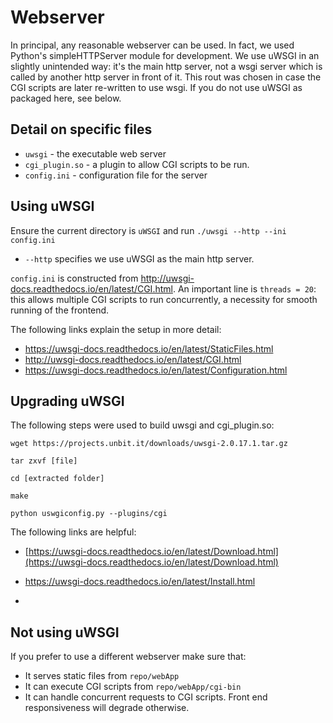 # Webserver

In principal, any reasonable webserver can be used.  In fact, we used Python's simpleHTTPServer module for development.  We use uWSGI in an slightly unintended way: it's the main http server, not a wsgi server which is called by another http server in front of it.  This rout was chosen in case the CGI scripts are later re-written to use wsgi.  If you do not use uWSGI as packaged here, see below.

## Detail on specific files

* `uwsgi` - the executable web server
* `cgi_plugin.so` - a plugin to allow CGI scripts to be run.
* `config.ini` - configuration file for the server

## Using uWSGI

Ensure the current directory is `uWSGI` and run `./uwsgi --http --ini config.ini`

* `--http` specifies we use uWSGI as the main http server.

`config.ini` is constructed from <http://uwsgi-docs.readthedocs.io/en/latest/CGI.html>.  An important line is `threads = 20`: this allows multiple CGI scripts to run concurrently, a necessity for smooth running of the frontend.

The following links explain the setup in more detail:

* <https://uwsgi-docs.readthedocs.io/en/latest/StaticFiles.html>
* <http://uwsgi-docs.readthedocs.io/en/latest/CGI.html>
* <https://uwsgi-docs.readthedocs.io/en/latest/Configuration.html>

## Upgrading uWSGI

The following steps were used to build uwsgi and cgi_plugin.so:

`wget https://projects.unbit.it/downloads/uwsgi-2.0.17.1.tar.gz`

`tar zxvf [file]`

`cd [extracted folder]`

`make`

`python uswgiconfig.py --plugins/cgi`

The following links are helpful:

* [https://uwsgi-docs.readthedocs.io/en/latest/Download.html](https://uwsgi-docs.readthedocs.io/en/latest/Download.html)

* <https://uwsgi-docs.readthedocs.io/en/latest/Install.html>
* 

## Not using uWSGI

If you prefer to use a different webserver make sure that:

* It serves static files from `repo/webApp`
* It can execute CGI scripts from `repo/webApp/cgi-bin`
* It can handle concurrent requests to CGI scripts.  Front end responsiveness will degrade otherwise.
